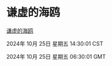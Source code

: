 # 谦虚的海鸥
[谦虚的海鸥](http://219.139.199.238:56308/qxdho/course/base/hotlink/index.php)

2024年 10月 25日 星期五 14:30:01 CST

2024年 10月 25日 星期五 06:30:01 GMT
